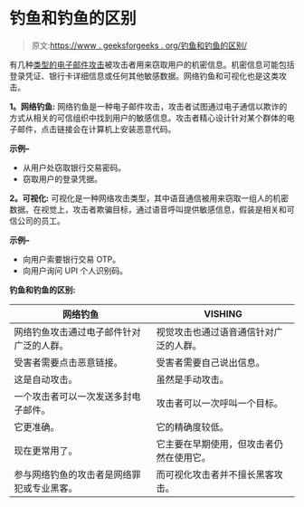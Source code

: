 # 钓鱼和钓鱼的区别

> 原文:[https://www . geeksforgeeks . org/钓鱼和钓鱼的区别/](https://www.geeksforgeeks.org/difference-between-phishing-and-vishing/)

有几种[类型的电子邮件攻击](https://www.geeksforgeeks.org/types-of-email-attacks/)被攻击者用来窃取用户的机密信息。机密信息可能包括登录凭证、银行卡详细信息或任何其他敏感数据。网络钓鱼和可视化也是这类攻击。

**1。网络钓鱼:**
网络钓鱼是一种电子邮件攻击，攻击者试图通过电子通信以欺诈的方式从相关的可信组织中找到用户的敏感信息。攻击者精心设计针对某个群体的电子邮件，点击链接会在计算机上安装恶意代码。

**示例–**

*   从用户处窃取银行交易密码。
*   窃取用户的登录凭据。

**2。可视化:**
可视化是一种网络攻击类型，其中语音通信被用来窃取一组人的机密数据。在视觉上，攻击者欺骗目标，通过语音呼叫提供敏感信息，假装是相关和可信公司的员工。

**示例–**

*   向用户索要银行交易 OTP。
*   向用户询问 UPI 个人识别码。

**钓鱼和钓鱼的区别:**

<center>

| 网络钓鱼 | VISHING |
| --- | --- |
| 网络钓鱼攻击通过电子邮件针对广泛的人群。 | 视觉攻击也通过语音通信针对广泛的人群。 |
| 受害者需要点击恶意链接。 | 受害者需要自己说出信息。 |
| 这是自动攻击。 | 虽然是手动攻击。 |
| 一个攻击者可以一次发送多封电子邮件。 | 攻击者可以一次呼叫一个目标。 |
| 它更准确。 | 它的精确度较低。 |
| 现在更常用了。 | 它主要在早期使用，但攻击者仍然在使用它。 |
| 参与网络钓鱼的攻击者是网络罪犯或专业黑客。 | 而可视化攻击者并不擅长黑客攻击。 |

</center>